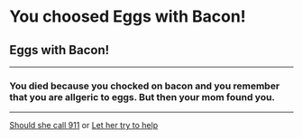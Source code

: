 # You choosed Eggs with Bacon!
## Eggs with Bacon!
---
### You died because you chocked on bacon and you remember that you are allgeric to eggs. But then your mom found you.
---

[Should she call 911](should-she-call-911.md)
or
[Let her try to help](try-to-let-her-help-you.md)
